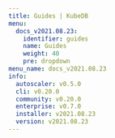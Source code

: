 ```yaml
---
title: Guides | KubeDB
menu:
  docs_v2021.08.23:
    identifier: guides
    name: Guides
    weight: 40
    pre: dropdown
menu_name: docs_v2021.08.23
info:
  autoscaler: v0.5.0
  cli: v0.20.0
  community: v0.20.0
  enterprise: v0.7.0
  installer: v2021.08.23
  version: v2021.08.23
---
```


